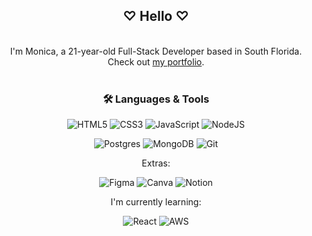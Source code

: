## <div align="center">♡ Hello ♡</div>
<br>
<div align="center">
I'm Monica, a 21-year-old Full-Stack Developer based in South Florida. 
<br>
Check out <a href="https://monicaalyssa.github.io/portfolio-website/" target="_blank">my portfolio</a>.
</div>
<br>

### <div align="center">🛠️ Languages & Tools</div>
<div align="center">
  
![HTML5](https://img.shields.io/badge/html5-%23E34F26.svg?style=for-the-badge&logo=html5&logoColor=white)
![CSS3](https://img.shields.io/badge/css3-%231572B6.svg?style=for-the-badge&logo=css3&logoColor=white)
![JavaScript](https://img.shields.io/badge/javascript-%23323330.svg?style=for-the-badge&logo=javascript&logoColor=%23F7DF1E)
![NodeJS](https://img.shields.io/badge/node.js-6DA55F?style=for-the-badge&logo=node.js&logoColor=white)

![Postgres](https://img.shields.io/badge/postgres-%23316192.svg?style=for-the-badge&logo=postgresql&logoColor=white)
![MongoDB](https://img.shields.io/badge/MongoDB-%234ea94b.svg?style=for-the-badge&logo=mongodb&logoColor=white)
![Git](https://img.shields.io/badge/git-%23F05033.svg?style=for-the-badge&logo=git&logoColor=white)

Extras:

![Figma](https://img.shields.io/badge/figma-%23F24E1E.svg?style=for-the-badge&logo=figma&logoColor=white)
![Canva](https://img.shields.io/badge/Canva-%2300C4CC.svg?style=for-the-badge&logo=Canva&logoColor=white)
![Notion](https://img.shields.io/badge/Notion-%23000000.svg?style=for-the-badge&logo=notion&logoColor=white)
</div>

<div align="center">
  
I'm currently learning:
<br>

![React](https://img.shields.io/badge/react-%2320232a.svg?style=for-the-badge&logo=react&logoColor=%2361DAFB)
![AWS](https://img.shields.io/badge/AWS-%23FF9900.svg?style=for-the-badge&logo=amazon-aws&logoColor=white)
</div>

<div align="center">
  
##

<!---
monicaalyssa/monicaalyssa is a ✨ special ✨ repository because its `README.md` (this file) appears on your GitHub profile.
You can click the Preview link to take a look at your changes.
--->

<!-- [![SVG Banners](https://svg-banners.vercel.app/api?type=typeWriter&text1=welcome%20!%20&width=800&height=400)](https://github.com/Akshay090/svg-banners) --->
